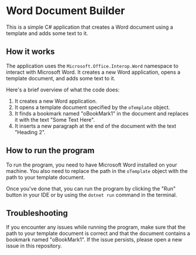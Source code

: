 # Word Document Builder

This is a simple C# application that creates a Word document using a template and adds some text to it.

## How it works

The application uses the `Microsoft.Office.Interop.Word` namespace to interact with Microsoft Word. It creates a new Word application, opens a template document, and adds some text to it.

Here's a brief overview of what the code does:

1. It creates a new Word application.
2. It opens a template document specified by the `oTemplate` object.
3. It finds a bookmark named "oBookMark1" in the document and replaces it with the text "Some Text Here".
4. It inserts a new paragraph at the end of the document with the text "Heading 2".

## How to run the program

To run the program, you need to have Microsoft Word installed on your machine. You also need to replace the path in the `oTemplate` object with the path to your template document.

Once you've done that, you can run the program by clicking the "Run" button in your IDE or by using the `dotnet run` command in the terminal.

## Troubleshooting

If you encounter any issues while running the program, make sure that the path to your template document is correct and that the document contains a bookmark named "oBookMark1". If the issue persists, please open a new issue in this repository.
